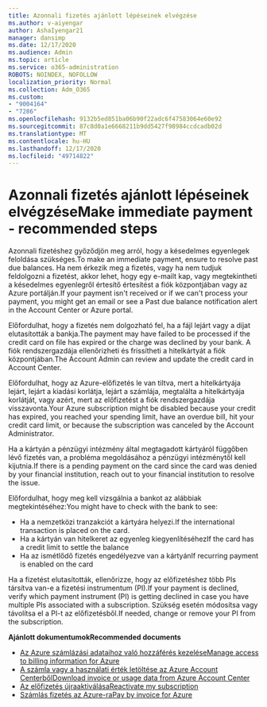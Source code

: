 ```yaml
---
title: Azonnali fizetés ajánlott lépéseinek elvégzése
ms.author: v-aiyengar
author: AshaIyengar21
manager: dansimp
ms.date: 12/17/2020
ms.audience: Admin
ms.topic: article
ms.service: o365-administration
ROBOTS: NOINDEX, NOFOLLOW
localization_priority: Normal
ms.collection: Adm_O365
ms.custom:
- "9004164"
- "7286"
ms.openlocfilehash: 9132b5ed851ba06b90f22adc6f47583064e60e92
ms.sourcegitcommit: 87c8d0a1e6668211b9dd5427f98984ccdcadb02d
ms.translationtype: MT
ms.contentlocale: hu-HU
ms.lasthandoff: 12/17/2020
ms.locfileid: "49714822"
---
```

# <a name="make-immediate-payment---recommended-steps"></a><span data-ttu-id="ef990-102">Azonnali fizetés ajánlott lépéseinek elvégzése</span><span class="sxs-lookup"><span data-stu-id="ef990-102">Make immediate payment - recommended steps</span></span>

<span data-ttu-id="ef990-103">Azonnali fizetéshez győződjön meg arról, hogy a késedelmes egyenlegek feloldása szükséges.</span><span class="sxs-lookup"><span data-stu-id="ef990-103">To make an immediate payment, ensure to resolve past due balances.</span></span> <span data-ttu-id="ef990-104">Ha nem érkezik meg a fizetés, vagy ha nem tudjuk feldolgozni a fizetést, akkor lehet, hogy egy e-mailt kap, vagy megtekintheti a késedelmes egyenlegről értesítő értesítést a fiók központjában vagy az Azure portálján.</span><span class="sxs-lookup"><span data-stu-id="ef990-104">If your payment isn't received or if we can't process your payment, you might get an email or see a Past due balance notification alert in the Account Center or Azure portal.</span></span> 

<span data-ttu-id="ef990-105">Előfordulhat, hogy a fizetés nem dolgozható fel, ha a fájl lejárt vagy a díjat elutasították a bankja.</span><span class="sxs-lookup"><span data-stu-id="ef990-105">The payment may have failed to be processed if the credit card on file has expired or the charge was declined by your bank.</span></span> <span data-ttu-id="ef990-106">A fiók rendszergazdája ellenőrizheti és frissítheti a hitelkártyát a fiók központjában.</span><span class="sxs-lookup"><span data-stu-id="ef990-106">The Account Admin can review and update the credit card in Account Center.</span></span> 

<span data-ttu-id="ef990-107">Előfordulhat, hogy az Azure-előfizetés le van tiltva, mert a hitelkártyája lejárt, lejárt a kiadási korlátja, lejárt a számlája, megtalálta a hitelkártyája korlátját, vagy azért, mert az előfizetést a fiók rendszergazdája visszavonta.</span><span class="sxs-lookup"><span data-stu-id="ef990-107">Your Azure subscription might be disabled because your credit has expired, you reached your spending limit, have an overdue bill, hit your credit card limit, or because the subscription was canceled by the Account Administrator.</span></span>  

<span data-ttu-id="ef990-108">Ha a kártyán a pénzügyi intézmény által megtagadott kártyáról függőben lévő fizetés van, a probléma megoldásához a pénzügyi intézménytől kell kijutnia.</span><span class="sxs-lookup"><span data-stu-id="ef990-108">If there is a pending payment on the card since the card was denied by your financial institution, reach out to your financial institution to resolve the issue.</span></span>  

<span data-ttu-id="ef990-109">Előfordulhat, hogy meg kell vizsgálnia a bankot az alábbiak megtekintéséhez:</span><span class="sxs-lookup"><span data-stu-id="ef990-109">You might have to check with the bank to see:</span></span>

- <span data-ttu-id="ef990-110">Ha a nemzetközi tranzakciót a kártyára helyezi.</span><span class="sxs-lookup"><span data-stu-id="ef990-110">If the international transaction is placed on the card.</span></span> 
- <span data-ttu-id="ef990-111">Ha a kártyán van hitelkeret az egyenleg kiegyenlítéséhez</span><span class="sxs-lookup"><span data-stu-id="ef990-111">If the card has a credit limit to settle the balance</span></span> 
- <span data-ttu-id="ef990-112">Ha az ismétlődő fizetés engedélyezve van a kártyán</span><span class="sxs-lookup"><span data-stu-id="ef990-112">If recurring payment is enabled on the card</span></span> 

<span data-ttu-id="ef990-113">Ha a fizetést elutasították, ellenőrizze, hogy az előfizetéshez több PIs társítva van-e a fizetési instrumentum (PI).</span><span class="sxs-lookup"><span data-stu-id="ef990-113">If your payment is declined, verify which payment instrument (PI) is getting declined in case you have multiple PIs associated with a subscription.</span></span> <span data-ttu-id="ef990-114">Szükség esetén módosítsa vagy távolítsa el a PI-t az előfizetésből.</span><span class="sxs-lookup"><span data-stu-id="ef990-114">If needed, change or remove your PI from the subscription.</span></span> 

<span data-ttu-id="ef990-115">**Ajánlott dokumentumok**</span><span class="sxs-lookup"><span data-stu-id="ef990-115">**Recommended documents**</span></span> 

- [<span data-ttu-id="ef990-116">Az Azure számlázási adataihoz való hozzáférés kezelése</span><span class="sxs-lookup"><span data-stu-id="ef990-116">Manage access to billing information for Azure</span></span>](https://docs.microsoft.com/azure/billing/billing-manage-access?WT.mc_id=Portal-Microsoft_Azure_Support)
- [<span data-ttu-id="ef990-117">A számla vagy a használati érték letöltése az Azure Account Centerből</span><span class="sxs-lookup"><span data-stu-id="ef990-117">Download invoice or usage data from Azure Account Center</span></span>](https://docs.microsoft.com/azure/billing/billing-download-azure-invoice-daily-usage-date?WT.mc_id=Portal-Microsoft_Azure_Support)
- [<span data-ttu-id="ef990-118">Az előfizetés újraaktiválása</span><span class="sxs-lookup"><span data-stu-id="ef990-118">Reactivate my subscription</span></span>](https://docs.microsoft.com/azure/billing/billing-subscription-become-disable?WT.mc_id=Portal-Microsoft_Azure_Support)
- [<span data-ttu-id="ef990-119">Számlás fizetés az Azure-ra</span><span class="sxs-lookup"><span data-stu-id="ef990-119">Pay by invoice for Azure</span></span>](https://docs.microsoft.com/azure/cost-management-billing/manage/pay-by-invoice) 